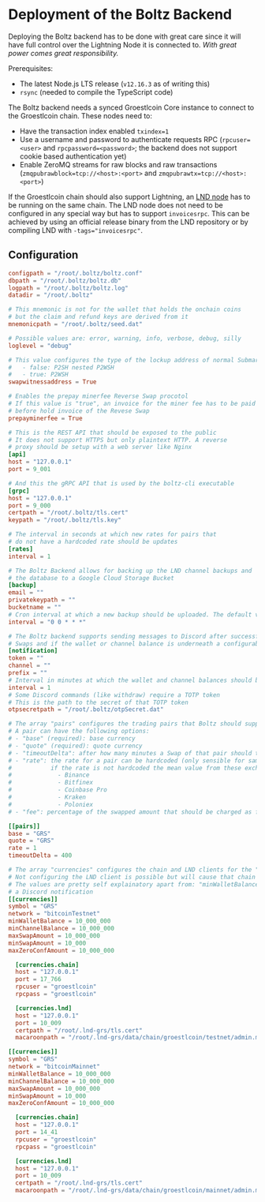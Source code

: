 # Deployment of the Boltz Backend

Deploying the Boltz backend has to be done with great care since it will have full control over the Lightning Node it is connected to. *With great power comes great responsibility.*

Prerequisites:

* The latest Node.js LTS release (`v12.16.3` as of writing this)
* `rsync` (needed to compile the TypeScript code)

The Boltz backend needs a synced Groestlcoin Core instance to connect to the Groestlcoin chain. These nodes need to:

* Have the transaction index enabled `txindex=1`
* Use a username and password to authenticate requests RPC (`rpcuser=<user>` and `rpcpassword=<password>`; the backend does not support cookie based authentication yet)
* Enable ZeroMQ streams for raw blocks and raw transactions (`zmqpubrawblock=tcp://<host>:<port>` and `zmqpubrawtx=tcp://<host>:<port>`)

If the Groestlcoin chain should also support Lightning, an [LND node](https://github.com/Groestlcoin/lnd) has to be running on the same chain. The LND node does not need to be configured in any special way but has to support `invoicesrpc`. This can be achieved by using an official release binary from the LND repository or by compiling LND with `-tags="invoicesrpc"`.

## Configuration

```toml
configpath = "/root/.boltz/boltz.conf"
dbpath = "/root/.boltz/boltz.db"
logpath = "/root/.boltz/boltz.log"
datadir = "/root/.boltz"

# This mnemonic is not for the wallet that holds the onchain coins
# but the claim and refund keys are derived from it
mnemonicpath = "/root/.boltz/seed.dat"

# Possible values are: error, warning, info, verbose, debug, silly
loglevel = "debug"

# This value configures the type of the lockup address of normal Submarine Swaps:
#   - false: P2SH nested P2WSH
#   - true: P2WSH
swapwitnessaddress = True

# Enables the prepay minerfee Reverse Swap procotol
# If this value is "true", an invoice for the miner fee has to be paid
# before hold invoice of the Revese Swap
prepayminerfee = True

# This is the REST API that should be exposed to the public
# It does not support HTTPS but only plaintext HTTP. A reverse
# proxy should be setup with a web server like Nginx
[api]
host = "127.0.0.1"
port = 9_001

# And this the gRPC API that is used by the boltz-cli executable
[grpc]
host = "127.0.0.1"
port = 9_000
certpath = "/root/.boltz/tls.cert"
keypath = "/root/.boltz/tls.key"

# The interval in seconds at which new rates for pairs that
# do not have a hardcoded rate should be updates
[rates]
interval = 1

# The Boltz Backend allows for backing up the LND channel backups and
# the database to a Google Cloud Storage Bucket
[backup]
email = ""
privatekeypath = ""
bucketname = ""
# Cron interval at which a new backup should be uploaded. The default value is daily
interval = "0 0 * * *"

# The Boltz backend supports sending messages to Discord after successful and failed
# Swaps and if the wallet or channel balance is underneath a configurable threshold
[notification]
token = ""
channel = ""
prefix = ""
# Interval in minutes at which the wallet and channel balances should be checked
interval = 1
# Some Discord commands (like withdraw) require a TOTP token
# This is the path to the secret of that TOTP token
otpsecretpath = "/root/.boltz/otpSecret.dat"

# The array "pairs" configures the trading pairs that Boltz should support
# A pair can have the following options:
# - "base" (required): base currency
# - "quote" (required): quote currency
# - "timeoutDelta": after how many minutes a Swap of that pair should timeout
# - "rate": the rate for a pair can be hardcoded (only sensible for same currency pairs);  
#           if the rate is not hardcoded the mean value from these exchanges will be used:
#             - Binance
#             - Bitfinex
#             - Coinbase Pro
#             - Kraken
#             - Poloniex
# - "fee": percentage of the swapped amount that should be charged as fee

[[pairs]]
base = "GRS"
quote = "GRS"
rate = 1
timeoutDelta = 400

# The array "currencies" configures the chain and LND clients for the "pairs"
# Not configuring the LND client is possible but will cause that chain not to support Lightning
# The values are pretty self explainatory apart from: "minWalletBalance" and "minChannelBalance" which trigger
# a Discord notification
[[currencies]]
symbol = "GRS"
network = "bitcoinTestnet"
minWalletBalance = 10_000_000
minChannelBalance = 10_000_000
maxSwapAmount = 10_000_000
minSwapAmount = 10_000
maxZeroConfAmount = 10_000_000

  [currencies.chain]
  host = "127.0.0.1"
  port = 17_766
  rpcuser = "groestlcoin"
  rpcpass = "groestlcoin"

  [currencies.lnd]
  host = "127.0.0.1"
  port = 10_009
  certpath = "/root/.lnd-grs/tls.cert"
  macaroonpath = "/root/.lnd-grs/data/chain/groestlcoin/testnet/admin.macaroon"

[[currencies]]
symbol = "GRS"
network = "bitcoinMainnet"
minWalletBalance = 10_000_000
minChannelBalance = 10_000_000
maxSwapAmount = 10_000_000
minSwapAmount = 10_000
maxZeroConfAmount = 10_000_000

  [currencies.chain]
  host = "127.0.0.1"
  port = 14_41
  rpcuser = "groestlcoin"
  rpcpass = "groestlcoin"

  [currencies.lnd]
  host = "127.0.0.1"
  port = 10_009
  certpath = "/root/.lnd-grs/tls.cert"
  macaroonpath = "/root/.lnd-grs/data/chain/groestlcoin/mainnet/admin.macaroon"

```
